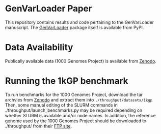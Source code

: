 # GenVarLoader Paper
This repository contains results and code pertaining to the GenVarLoader manuscript. The [GenVarLoader](https://github.com/mcvickerlab/GenVarLoader) package itself is available from PyPI.

# Data Availability
Publically available data (1000 Genomes Project) is available from [Zenodo](https://doi.org/10.5281/zenodo.14367502).

# Running the 1kGP benchmark
To run benchmarks for the 1000 Genomes Project, download the tar archvies from [Zenodo](https://doi.org/10.5281/zenodo.14367502) and extract them into `./throughput/datasets/1kgp`. Then, some manual editing of the SLURM commands in ./throughput/launch_benchmarks.py may be required depending on whether SLURM is available and/or node names. In addition, the reference genome used by the 1000 Genomes Project should be downloaded to ./throughput/ from their [FTP site](ftp.1000genomes.ebi.ac.uk/vol1/ftp/technical/reference/GRCh38_reference_genome/GRCh38_full_analysis_set_plus_decoy_hla.fa).